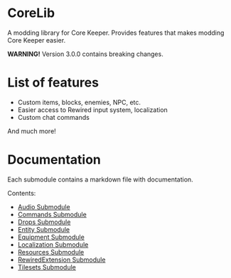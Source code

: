 # CoreLib
A modding library for Core Keeper. Provides features that makes modding Core Keeper easier.

**WARNING!** Version 3.0.0 contains breaking changes.

# List of features
- Custom items, blocks, enemies, NPC, etc.
- Easier access to Rewired input system, localization
- Custom chat commands

And much more!

# Documentation
Each submodule contains a markdown file with documentation.

Contents:
- [Audio Submodule](./CoreLib.Audio/README.md)
- [Commands Submodule](./CoreLib.Commands/README.md)
- [Drops Submodule](./CoreLib.Drops/README.md)
- [Entity Submodule](./CoreLib.Entity/README.md)
- [Equipment Submodule](./CoreLib.Equipment/README.md)
- [Localization Submodule](./CoreLib.Localization/README.md)
- [Resources Submodule](./CoreLib.Resources/README.md)
- [RewiredExtension Submodule](./CoreLib.RewiredExtension/README.md)
- [Tilesets Submodule](./CoreLib.Tilesets/README.md)